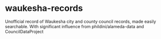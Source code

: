# waukesha-records
Unofficial record of Waukesha city and county council records, made easily searchable. With significant influence from phildini/alameda-data and CouncilDataProject
